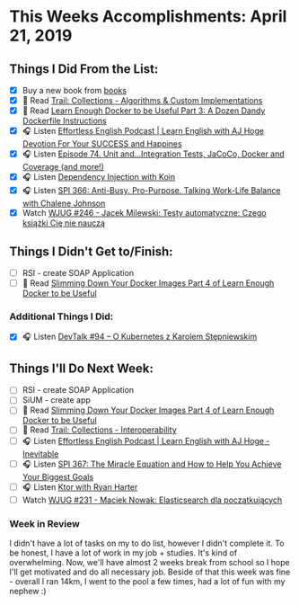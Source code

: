 # This Weeks Accomplishments: April 21, 2019

## Things I Did From the List:

- [x] Buy a new book from [books](https://github.com/BartoszDabek/bartoszdabek.com/blob/3a18d3b1b580949d98fd7d83d43773a1b38d3761/posts/personal-goals/miscellaneous/books.md)
- [x] 📗 Read [Trail: Collections - Algorithms & Custom Implementations](https://docs.oracle.com/javase/tutorial/collections/index.html)
- [x] 📗 Read [Learn Enough Docker to be Useful Part 3: A Dozen Dandy Dockerfile Instructions](https://towardsdatascience.com/learn-enough-docker-to-be-useful-b0b44222eef5)
- [x] 🎧 Listen [Effortless English Podcast | Learn English with AJ Hoge Devotion For Your SUCCESS and Happines](http://podplayer.net/?id=65178533)
- [x] 🎧 Listen [Episode 74. Unit and…Integration Tests, JaCoCo, Docker and Coverage (and more!)](https://www.javapubhouse.com/2018/07/episode-74-unit-andintegration-tests.html)
- [x] 🎧 Listen [Dependency Injection with Koin](http://talkingkotlin.com/dependency-injection-with-koin/)
- [x] 🎧 Listen [SPI 366: Anti-Busy. Pro-Purpose. Talking Work-Life Balance with Chalene Johnson](https://www.smartpassiveincome.com/podcasts/anti-busy-pro-purpose-talking-work-life-balance-with-chalene-johnson/)
- [x] Watch [WJUG #246 - Jacek Milewski: Testy automatyczne: Czego książki Cię nie nauczą](https://www.youtube.com/watch?v=_7vfW3DpZvU)

## Things I Didn't Get to/Finish:

- [ ] RSI - create SOAP Application
- [ ] 📗 Read [Slimming Down Your Docker Images Part 4 of Learn Enough Docker to be Useful](https://towardsdatascience.com/slimming-down-your-docker-images-275f0ca9337e)

### Additional Things I Did:

- [x] 🎧 Listen [DevTalk #94 – O Kubernetes z Karolem Stępniewskim](https://devstyle.pl/2019/04/15/devtalk-94-o-kubernetes-z-karolem-stepniewskim/)

## Things I'll Do Next Week:

- [ ] RSI - create SOAP Application
- [ ] SiUM - create app
- [ ] 📗 Read [Slimming Down Your Docker Images Part 4 of Learn Enough Docker to be Useful](https://towardsdatascience.com/slimming-down-your-docker-images-275f0ca9337e)
- [ ] 📗 Read [Trail: Collections - Interoperability](https://docs.oracle.com/javase/tutorial/collections/interoperability/index.html)
- [ ] 🎧 Listen [Effortless English Podcast | Learn English with AJ Hoge - Inevitable](http://podplayer.net/?id=68337781)
- [ ] 🎧 Listen [SPI 367: The Miracle Equation and How to Help You Achieve Your Biggest Goals](https://www.smartpassiveincome.com/podcasts/the-miracle-equation-and-achieve-your-biggest-goals/)
- [ ] 🎧 Listen [Ktor with Ryan Harter](http://talkingkotlin.com/ktor-with-ryan-harter/)
- [ ] Watch [WJUG #231 - Maciek Nowak: Elasticsearch dla początkujących](https://www.youtube.com/watch?v=1Nt2lZFbkbg)

### Week in Review
I didn't have a lot of tasks on my to do list, however I didn't complete it. To be honest, I have a lot of work in my job + studies. It's kind of overwhelming. Now, we'll have almost 2 weeks break from school so I hope I'll get motivated and do all necessary job. Beside of that this week was fine - overall I ran 14km, I went to the pool a few times, had a lot of fun with my nephew :)
